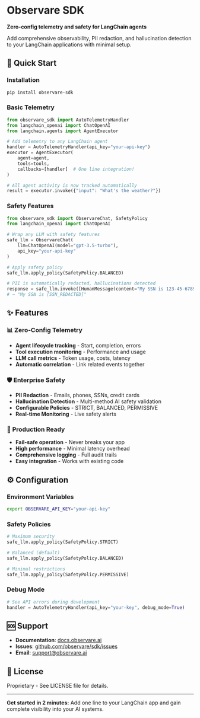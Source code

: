 # Observare SDK

**Zero-config telemetry and safety for LangChain agents**

Add comprehensive observability, PII redaction, and hallucination detection to your LangChain applications with minimal setup.

## 🚀 Quick Start

### Installation
```bash
pip install observare-sdk
```

### Basic Telemetry
```python
from observare_sdk import AutoTelemetryHandler
from langchain_openai import ChatOpenAI
from langchain.agents import AgentExecutor

# Add telemetry to any LangChain agent
handler = AutoTelemetryHandler(api_key="your-api-key")
executor = AgentExecutor(
    agent=agent, 
    tools=tools,
    callbacks=[handler]  # One line integration!
)

# All agent activity is now tracked automatically
result = executor.invoke({"input": "What's the weather?"})
```

### Safety Features
```python
from observare_sdk import ObservareChat, SafetyPolicy
from langchain_openai import ChatOpenAI

# Wrap any LLM with safety features
safe_llm = ObservareChat(
    llm=ChatOpenAI(model="gpt-3.5-turbo"),
    api_key="your-api-key"
)

# Apply safety policy
safe_llm.apply_policy(SafetyPolicy.BALANCED)

# PII is automatically redacted, hallucinations detected
response = safe_llm.invoke([HumanMessage(content="My SSN is 123-45-6789")])
# → "My SSN is [SSN_REDACTED]"
```

## ✨ Features

### 📊 **Zero-Config Telemetry**
- **Agent lifecycle tracking** - Start, completion, errors
- **Tool execution monitoring** - Performance and usage
- **LLM call metrics** - Token usage, costs, latency  
- **Automatic correlation** - Link related events together

### 🛡️ **Enterprise Safety**
- **PII Redaction** - Emails, phones, SSNs, credit cards
- **Hallucination Detection** - Multi-method AI safety validation
- **Configurable Policies** - STRICT, BALANCED, PERMISSIVE
- **Real-time Monitoring** - Live safety alerts

### 🔧 **Production Ready**
- **Fail-safe operation** - Never breaks your app
- **High performance** - Minimal latency overhead
- **Comprehensive logging** - Full audit trails
- **Easy integration** - Works with existing code

## ⚙️ Configuration

### Environment Variables
```bash
export OBSERVARE_API_KEY="your-api-key"
```

### Safety Policies
```python
# Maximum security
safe_llm.apply_policy(SafetyPolicy.STRICT)

# Balanced (default) 
safe_llm.apply_policy(SafetyPolicy.BALANCED)

# Minimal restrictions
safe_llm.apply_policy(SafetyPolicy.PERMISSIVE)
```

### Debug Mode
```python
# See API errors during development
handler = AutoTelemetryHandler(api_key="your-key", debug_mode=True)
```

## 🆘 Support

- **Documentation**: [docs.observare.ai](https://docs.observare.ai)
- **Issues**: [github.com/observare/sdk/issues](https://github.com/observare/sdk/issues)
- **Email**: support@observare.ai

## 📄 License

Proprietary - See LICENSE file for details.

---

**Get started in 2 minutes:** Add one line to your LangChain app and gain complete visibility into your AI systems.